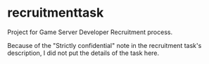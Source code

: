 # recruitmenttask

Project for Game Server Developer Recruitment process.

Because of the "Strictly confidential" note in the recruitment task's description, I did not put the details of the task here.
